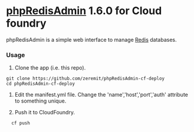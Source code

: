[phpRedisAdmin](https://github.com/ErikDubbelboer/phpRedisAdmin.git)  1.6.0 for Cloud foundry
========================================================================================



phpRedisAdmin is a simple web interface to manage [Redis](http://redis.io/) databases.

### Usage

1. Clone the app (i.e. this repo).

  ```
  git clone https://github.com/zeremit/phpRedisAdmin-cf-deploy
  cd phpRedisAdmin-cf-deploy
  ```

1. Edit the manifest.yml file.  Change the 'name','host','port','auth' attribute to something unique.

1. Push it to CloudFoundry.

  ```
    cf push
  ```
